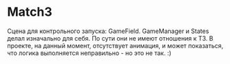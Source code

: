 # Match3

Сцена для контрольного запуска: GameField.
GameManager и States делал изначально для себя. По сути они не имеют отношения к ТЗ.
В проекте, на данный момент, отсутствует анимация, и может показаться, что логика выполняется неправильно - но это не так. :)

